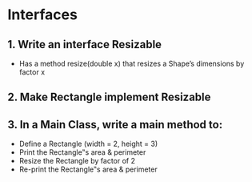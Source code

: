 # Interfaces

## 1. Write an interface Resizable
* Has a method resize(double x) that resizes a Shape’s dimensions by factor x
## 2. Make Rectangle implement Resizable
## 3. In a Main Class, write a main method to:
* Define a Rectangle (width = 2, height = 3)
* Print the Rectangle‟s area & perimeter
* Resize the Rectangle by factor of 2
* Re-print the Rectangle‟s area & perimeter